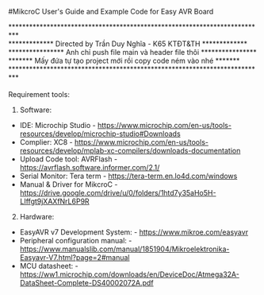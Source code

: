 #MikcroC User's Guide and Example Code for Easy AVR Board <br />

**************************************************************************<br />
************* Directed by Trần Duy Nghĩa - K65 KTĐT&TH *************<br />
**************** Anh chỉ push file main và header file thôi ****************<br />
******* Mấy đứa tự tạo project mới rồi copy code ném vào nhé *******<br />
**************************************************************************<br />
<br />Requirement tools: <br />

1. Software: <br />

- IDE: Microchip Studio - https://www.microchip.com/en-us/tools-resources/develop/microchip-studio#Downloads
- Complier: XC8 - https://www.microchip.com/en-us/tools-resources/develop/mplab-xc-compilers/downloads-documentation
- Upload Code tool: AVRFlash - https://avrflash.software.informer.com/2.1/
- Serial Monitor: Tera term - https://tera-term.en.lo4d.com/windows
- Manual & Driver for MikcroC - https://drive.google.com/drive/u/0/folders/1htd7y35aHo5H-LIffgt9jXAXfNrL6P9R

2. Hardware: <br />

- EasyAVR v7 Development System: - https://www.mikroe.com/easyavr
- Peripheral configuration manual: - https://www.manualslib.com/manual/1851904/Mikroelektronika-Easyavr-V7.html?page=2#manual
- MCU datasheet: - https://ww1.microchip.com/downloads/en/DeviceDoc/Atmega32A-DataSheet-Complete-DS40002072A.pdf
